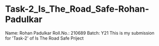 # Task-2_Is_The_Road_Safe-Rohan-Padulkar

Name: Rohan Padulkar  Roll.No.: 210689  Batch: Y21
This is my submission for 'Task-2' of Is The Road Safe Priject
